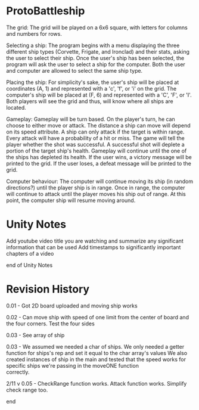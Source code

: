 # ProtoBattleship
The grid: The grid will be played on a 6x6 square, with letters for columns and numbers for rows. 

Selecting a ship: The program begins with a menu displaying the three different ship types (Corvette, Frigate, and Ironclad) and their stats, asking the user to select their ship. Once the user's ship has been selected, the program will ask the user to select a ship for the computer. Both the user and computer are allowed to select the same ship type. 

Placing the ship: For simplicity's sake, the user's ship will be placed at coordinates (A, 1) and represented with a 'c', 'f', or 'i' on the grid. The computer's ship will be placed at (F, 6) and represented with a 'C', 'F', or 'I'. Both players will see the grid and thus, will know where all ships are located. 

Gameplay: Gameplay will be turn based. On the player's turn, he can choose to either move or attack. The distance a ship can move will depend on its speed attribute. A ship can only attack if the target is within range. Every attack will have a probability of a hit or miss. The game will tell the player whether the shot was successful. A successful shot will deplete a portion of the target ship's health. Gameplay will continue until the one of the ships has depleted its health. If the user wins, a victory message will be printed to the grid. If the user loses, a defeat message will be printed to the grid. 

Computer behaviour: The computer will continue moving its ship (in random directions?) until the player ship is in range. Once in range, the computer will continue to attack until the player moves his ship out of range. At this point, the computer ship will resume moving around. 
# Unity Notes
Add youtube video title you are watching and summarize any significant information that can be used
Add timestamps to significantly important chapters of a video

end of Unity Notes
# Revision History
0.01 - Got 2D board uploaded and moving ship works

0.02 - Can move ship with speed of one limit from the center of board and the four corners. Test the four sides

0.03 - See array of ship

0.03 - We assumed we needed a char of ships. We only needed a getter function for ships's rep and set it equal to the char array's values
       We also created instances of ship in the main and tested that the speed works for specific ships we're passing in the moveONE function                 
       correctly.

2/11 v 0.05 - CheckRange function works. Attack function works. Simplify check range too.

end
